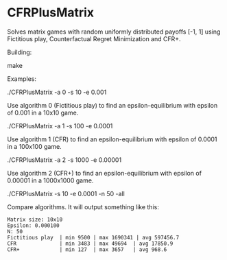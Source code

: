 CFRPlusMatrix
=============

Solves matrix games with random uniformly distributed payoffs [-1, 1] using Fictitious play, Counterfactual Regret Minimization
and CFR+.

Building:

make

Examples:

./CFRPlusMatrix -a 0 -s 10 -e 0.001

Use algorithm 0 (Fictitious play) to find an epsilon-equilibrium with epsilon of 0.001 in a 10x10 game.

./CFRPlusMatrix -a 1 -s 100 -e 0.0001

Use algorithm 1 (CFR) to find an epsilon-equilibrium with epsilon of 0.0001 in a 100x100 game.

./CFRPlusMatrix -a 2 -s 1000 -e 0.00001

Use algorithm 2 (CFR+) to find an epsilon-equilibrium with epsilon of 0.00001 in a 1000x1000 game.

./CFRPlusMatrix -s 10 -e 0.0001 -n 50 -all

Compare algorithms. It will output something like this:

    Matrix size: 10x10
    Epsilon: 0.000100
    N: 50
    Fictitious play  | min 9500 | max 1690341 | avg 597456.7
    CFR              | min 3483 | max 49694  | avg 17850.9
    CFR+             | min 127  | max 3657   | avg 968.6




